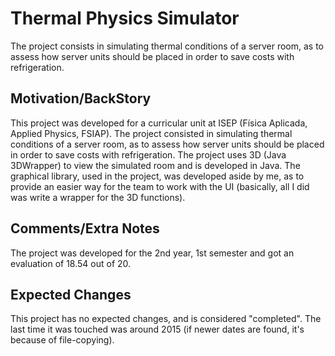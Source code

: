 # Thermal Physics Simulator

The project consists in simulating thermal conditions of a server room, as to assess how server units should be placed in order to save costs with refrigeration.

## Motivation/BackStory

This project was developed for a curricular unit at ISEP (Física Aplicada, Applied Physics, FSIAP). The project consisted in simulating thermal conditions of a server room, as to assess how server units should be placed in order to save costs with refrigeration. The project uses 3D (Java 3DWrapper) to view the simulated room and is developed in Java. The graphical library, used in the project, was developed aside by me, as to provide an easier way for the team to work with the UI (basically, all I did was write a wrapper for the 3D functions).


## Comments/Extra Notes

The project was developed for the 2nd year, 1st semester and got an evaluation of 18.54 out of 20.

## Expected Changes

This project has no expected changes, and is considered "completed". The last time it was touched was around 2015 (if newer dates are found, it's because of file-copying).